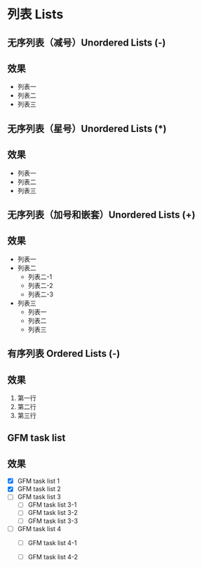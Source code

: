 # 列表 Lists  
## 无序列表（减号）Unordered Lists (-)
## 效果  

- 列表一
- 列表二
- 列表三

## 无序列表（星号）Unordered Lists (*)
## 效果  

* 列表一
* 列表二
* 列表三

## 无序列表（加号和嵌套）Unordered Lists (+)
## 效果  

+ 列表一
+ 列表二
    + 列表二-1
    + 列表二-2
    + 列表二-3
+ 列表三
    * 列表一
    * 列表二
    * 列表三

## 有序列表 Ordered Lists (-)
## 效果  

1. 第一行
2. 第二行
3. 第三行

## GFM task list
## 效果  

- [x] GFM task list 1
- [x] GFM task list 2
- [ ] GFM task list 3
    - [ ] GFM task list 3-1
    - [ ] GFM task list 3-2
    - [ ] GFM task list 3-3
- [ ] GFM task list 4
    - [ ] GFM task list 4-1
    - [ ] GFM task list 4-2


